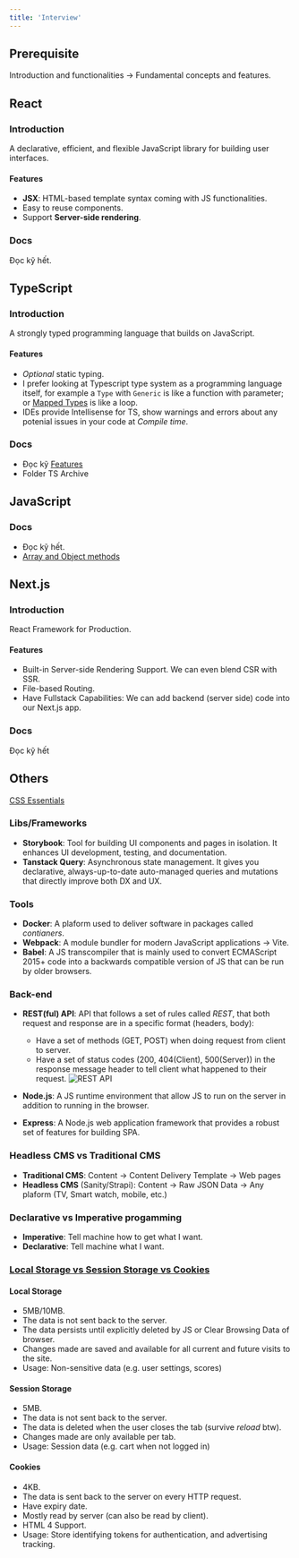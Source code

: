 ```yaml
---
title: 'Interview'
---
```


## Prerequisite

Introduction and functionalities &rarr; Fundamental concepts and features.

## React

### Introduction

A declarative, efficient, and flexible JavaScript library for building user interfaces.

#### Features

- **JSX**: HTML-based template syntax coming with JS functionalities.
- Easy to reuse components.
- Support **Server-side rendering**.

### Docs

Đọc kỹ hết.

## TypeScript

### Introduction

A strongly typed programming language that builds on JavaScript.

#### Features

- _Optional_ static typing.
- I prefer looking at Typescript type system as a programming language itself, for example a `Type` with `Generic` is like a function with parameter; or [Mapped Types](../JavaScript/TypeScript/features#mapped-types) is like a loop.
- IDEs provide Intellisense for TS, show warnings and errors about any potenial issues in your code at _Compile time_.

### Docs

- Đọc kỹ [Features](../JavaScript/TypeScript/features)
- Folder TS Archive

## JavaScript

### Docs

- Đọc kỹ hết.
- [Array and Object methods](../JavaScript/array-object-methods.mdx)

## Next.js

### Introduction

React Framework for Production.

#### Features

- Built-in Server-side Rendering Support. We can even blend CSR with SSR.
- File-based Routing.
- Have Fullstack Capabilities: We can add backend (server side) code into our Next.js app.

### Docs

Đọc kỹ hết

## Others

[CSS Essentials](../CSS/css-essentials)

### Libs/Frameworks

- **Storybook**: Tool for building UI components and pages in isolation. It enhances UI development, testing, and documentation.
- **Tanstack Query**: Asynchronous state management. It gives you declarative, always-up-to-date auto-managed queries and mutations that directly improve both DX and UX.

### Tools

- **Docker**: A plaform used to deliver software in packages called _contianers_.
- **Webpack**: A module bundler for modern JavaScript applications &rarr; Vite.
- **Babel**: A JS transcompiler that is mainly used to convert ECMAScript 2015+ code into a backwards compatible version of JS that can be run by older browsers.

### Back-end

- **REST(ful) API**: API that follows a set of rules called _REST_, that both request and response are in a specific format (headers, body):

  - Have a set of methods (GET, POST) when doing request from client to server.
  - Have a set of status codes (200, 404(Client), 500(Server)) in the response message header to tell client what happened to their request.
    ![REST API](https://i.imgur.com/aBGmnEz.png)

- **Node.js**: A JS runtime environment that allow JS to run on the server in addition to running in the browser.
- **Express**: A Node.js web application framework that provides a robust set of features for building SPA.

### Headless CMS vs Traditional CMS

- **Traditional CMS**: Content &rarr; Content Delivery Template &rarr; Web pages
- **Headless CMS** (Sanity/Strapi): Content &rarr; Raw JSON Data &rarr; Any plaform (TV, Smart watch, mobile, etc.)

### Declarative vs Imperative progamming

- **Imperative**: Tell machine how to get what I want.
- **Declarative**: Tell machine what I want.

### [Local Storage vs Session Storage vs Cookies](https://i.stack.imgur.com/6EL55.png)

#### Local Storage

- 5MB/10MB.
- The data is not sent back to the server.
- The data persists until explicitly deleted by JS or Clear Browsing Data of browser.
- Changes made are saved and available for all current and future visits to the site.
- Usage: Non-sensitive data (e.g. user settings, scores)

#### Session Storage

- 5MB.
- The data is not sent back to the server.
- The data is deleted when the user closes the tab (survive _reload_ btw).
- Changes made are only available per tab.
- Usage: Session data (e.g. cart when not logged in)

#### Cookies

- 4KB.
- The data is sent back to the server on every HTTP request.
- Have expiry date.
- Mostly read by server (can also be read by client).
- HTML 4 Support.
- Usage: Store identifying tokens for authentication, and advertising tracking.
